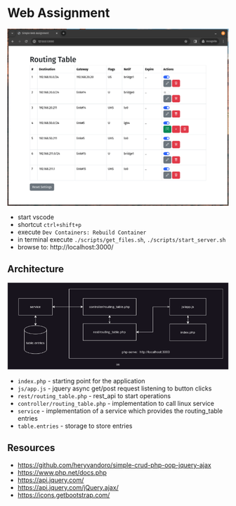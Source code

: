 # Web Assignment

![application](docs/application.png)

- start vscode
- shortcut `ctrl+shift+p`
- execute `Dev Containers: Rebuild Container`
- in terminal execute `./scripts/get_files.sh`, `./scripts/start_server.sh`
- browse to: http://localhost:3000/

## Architecture

![architecture](docs/architecture.drawio.png)

- `index.php` - starting point for the application
- `js/app.js` - jquery async get/post request listening to button clicks
- `rest/routing_table.php` - rest_api to start operations
- `controller/routing_table.php` - implementation to call linux service 
- `service` - implementation of a service which provides the routing_table entries
- `table.entries` - storage to store entries

## Resources

- https://github.com/heryvandoro/simple-crud-php-oop-jquery-ajax
- https://www.php.net/docs.php
- https://api.jquery.com/
- https://api.jquery.com/jQuery.ajax/
- https://icons.getbootstrap.com/

